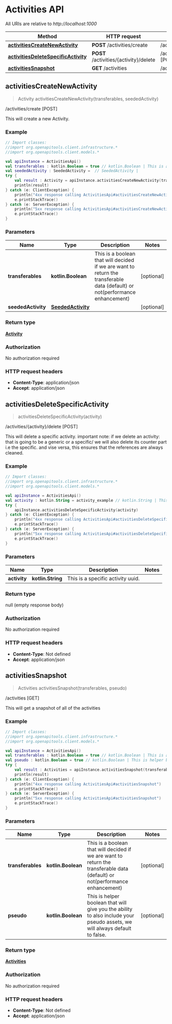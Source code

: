 # Activities API

All URIs are relative to *http://localhost:1000*

Method | HTTP request | Description
------------- | ------------- | -------------
[**activitiesCreateNewActivity**](#activitiescreatenewactivity) | **POST** /activities/create | /activities/create [POST]
[**activitiesDeleteSpecificActivity**](#activitiesdeletespecificactivity) | **POST** /activities/\{activity\}/delete | /activities/\{activity\}/delete [POST]
[**activitiesSnapshot**](#activitiessnapshot) | **GET** /activities | /activities [GET]


<a id="activitiesCreateNewActivity"></a>
## **activitiesCreateNewActivity**
> Activity activitiesCreateNewActivity(transferables, seededActivity)

/activities/create [POST]

This will create a new Activity.

### Example
```kotlin
// Import classes:
//import org.openapitools.client.infrastructure.*
//import org.openapitools.client.models.*

val apiInstance = ActivitiesApi()
val transferables : kotlin.Boolean = true // kotlin.Boolean | This is a boolean that will decided if we are want to return the transferable data (default) or not(performance enhancement)
val seededActivity : SeededActivity =  // SeededActivity | 
try {
    val result : Activity = apiInstance.activitiesCreateNewActivity(transferables, seededActivity)
    println(result)
} catch (e: ClientException) {
    println("4xx response calling ActivitiesApi#activitiesCreateNewActivity")
    e.printStackTrace()
} catch (e: ServerException) {
    println("5xx response calling ActivitiesApi#activitiesCreateNewActivity")
    e.printStackTrace()
}
```

### Parameters

Name | Type | Description  | Notes
------------- | ------------- | ------------- | -------------
 **transferables** | **kotlin.Boolean**| This is a boolean that will decided if we are want to return the transferable data (default) or not(performance enhancement) | [optional]
 **seededActivity** | [**SeededActivity**](../models/SeededActivity)|  | [optional]

### Return type

[**Activity**](../models/Activity)

### Authorization

No authorization required

### HTTP request headers

 - **Content-Type**: application/json
 - **Accept**: application/json

<a id="activitiesDeleteSpecificActivity"></a>
## **activitiesDeleteSpecificActivity**
> activitiesDeleteSpecificActivity(activity)

/activities/\{activity\}/delete [POST]

This will delete a specific activity.  important note: if we delete an activity: that is going to be a generic or a specific/ we will also delete its counter part i.e the specific. and vise versa, this ensures that the references are always cleaned.

### Example
```kotlin
// Import classes:
//import org.openapitools.client.infrastructure.*
//import org.openapitools.client.models.*

val apiInstance = ActivitiesApi()
val activity : kotlin.String = activity_example // kotlin.String | This is a specific activity uuid.
try {
    apiInstance.activitiesDeleteSpecificActivity(activity)
} catch (e: ClientException) {
    println("4xx response calling ActivitiesApi#activitiesDeleteSpecificActivity")
    e.printStackTrace()
} catch (e: ServerException) {
    println("5xx response calling ActivitiesApi#activitiesDeleteSpecificActivity")
    e.printStackTrace()
}
```

### Parameters

Name | Type | Description  | Notes
------------- | ------------- | ------------- | -------------
 **activity** | **kotlin.String**| This is a specific activity uuid. |

### Return type

null (empty response body)

### Authorization

No authorization required

### HTTP request headers

 - **Content-Type**: Not defined
 - **Accept**: application/json

<a id="activitiesSnapshot"></a>
## **activitiesSnapshot**
> Activities activitiesSnapshot(transferables, pseudo)

/activities [GET]

This will get a snapshot of all of the activities

### Example
```kotlin
// Import classes:
//import org.openapitools.client.infrastructure.*
//import org.openapitools.client.models.*

val apiInstance = ActivitiesApi()
val transferables : kotlin.Boolean = true // kotlin.Boolean | This is a boolean that will decided if we are want to return the transferable data (default) or not(performance enhancement)
val pseudo : kotlin.Boolean = true // kotlin.Boolean | This is helper boolean that will give you the ability to also include your pseudo assets, we will always default to false.
try {
    val result : Activities = apiInstance.activitiesSnapshot(transferables, pseudo)
    println(result)
} catch (e: ClientException) {
    println("4xx response calling ActivitiesApi#activitiesSnapshot")
    e.printStackTrace()
} catch (e: ServerException) {
    println("5xx response calling ActivitiesApi#activitiesSnapshot")
    e.printStackTrace()
}
```

### Parameters

Name | Type | Description  | Notes
------------- | ------------- | ------------- | -------------
 **transferables** | **kotlin.Boolean**| This is a boolean that will decided if we are want to return the transferable data (default) or not(performance enhancement) | [optional]
 **pseudo** | **kotlin.Boolean**| This is helper boolean that will give you the ability to also include your pseudo assets, we will always default to false. | [optional]

### Return type

[**Activities**](../models/Activities)

### Authorization

No authorization required

### HTTP request headers

 - **Content-Type**: Not defined
 - **Accept**: application/json

